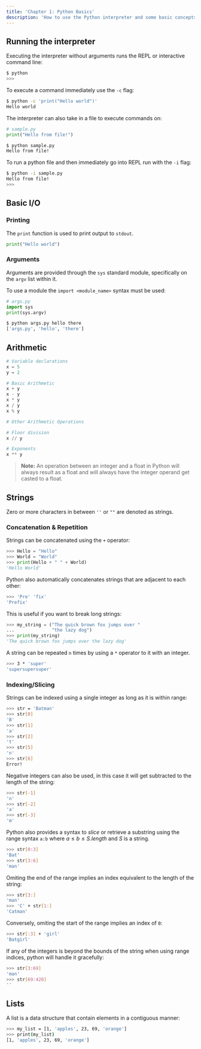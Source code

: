 ```yaml
---
title: 'Chapter 1: Python Basics'
description: 'How to use the Python interpreter and some basic concepts'
---
```


## Running the interpreter

Executing the interpreter without arguments runs the REPL or interactive command line:

```bash
$ python
>>>
```

To execute a command immediately use the `-c` flag:

```bash
$ python -c 'print("Hello world")'
Hello world
```

The interpreter can also take in a file to execute commands on:

```py
# sample.py
print("Hello from file!")
```

```bash
$ python sample.py
Hello from file!
```

To run a python file and then immediately go into REPL run with the `-i` flag:

```bash
$ python -i sample.py
Hello from file!
>>>
```

## Basic I/O

### Printing

The `print` function is used to print output to `stdout`.

```py
print("Hello world")
```

### Arguments

Arguments are provided through the `sys` standard module, specifically on the 
`argv` list within it.

To use a module the `import <module_name>` syntax must be used:

```py
# args.py
import sys
print(sys.argv)
```

```bash
$ python args.py hello there
['args.py', 'hello', 'there']
```

## Arithmetic

```py
# Variable declarations
x = 5
y = 2

# Basic Arithmetic
x + y
x - y
x * y
x / y
x % y

# Other Arithmetic Operations

# Floor division
x // y

# Exponents
x ** y
```

> **Note:** An operation between an integer and a float in Python will
> always result as a float and will always have the integer operand 
> get casted to a float.

## Strings

Zero or more characters in between `''` or `""` are denoted as strings.

### Concatenation & Repetition

Strings can be concatenated using the `+` operator:

```py
>>> Hello = "Hello"
>>> World = "World"
>>> print(Hello + " " + World)
'Hello World'
```

Python also automatically concatenates strings that are adjacent to each other:

```bash
>>> 'Pre' 'fix'
'Prefix'
```

This is useful if you want to break long strings:

```py
>>> my_string = ("The quick brown fox jumps over "
...              "the lazy dog")
>>> print(my_string)
'The quick brown fox jumps over the lazy dog'
```

A string can be repeated `n` times by using a `*` operator to it with an integer.

```bash
>>> 3 * 'super'
'supersupersuper'
```

### Indexing/Slicing

Strings can be indexed using a single integer as long as it is within range:

```bash
>>> str = 'Batman'
>>> str[0]
'B'
>>> str[1]
'a'
>>> str[2]
't'
>>> str[5]
'n'
>>> str[6]
Error!
```

Negative integers can also be used, in this case it will get subtracted to the 
length of the string:

```bash
>>> str[-1]
'n'
>>> str[-2]
'a'
>>> str[-3]
'm'
```

Python also provides a syntax to *slice* or retrieve a substring using the range syntax 
`a:b` where $a \leq b \leq S.length$ and $S$ is a string.

```bash
>>> str[0:3]
'Bat'
>>> str[3:6]
'man'
```

Omiting the end of the range implies an index equivalent to the length of the string:

```bash
>>> str[3:]
'man'
>>> 'C' + str[1:]
'Catman'
```

Conversely, omiting the start of the range implies an index of `0`:

```bash
>>> str[:3] + 'girl'
'Batgirl'
```

If any of the integers is beyond the bounds of the string when using range indices, 
python will handle it gracefully:

```bash
>>> str[3:69]
'man'
>>> str[69:420]
''
```

## Lists

A list is a data structure that contain elements in a contiguous manner:

```bash
>>> my_list = [1, 'apples', 23, 69, 'orange']
>>> print(my_list)
[1, 'apples', 23, 69, 'orange']
```

